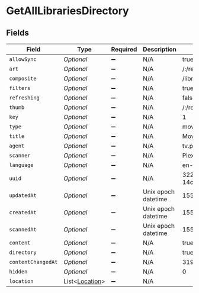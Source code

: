 # GetAllLibrariesDirectory


## Fields

| Field                                                 | Type                                                  | Required                                              | Description                                           | Example                                               |
| ----------------------------------------------------- | ----------------------------------------------------- | ----------------------------------------------------- | ----------------------------------------------------- | ----------------------------------------------------- |
| `allowSync`                                           | *Optional<Boolean>*                                   | :heavy_minus_sign:                                    | N/A                                                   | true                                                  |
| `art`                                                 | *Optional<String>*                                    | :heavy_minus_sign:                                    | N/A                                                   | /:/resources/movie-fanart.jpg                         |
| `composite`                                           | *Optional<String>*                                    | :heavy_minus_sign:                                    | N/A                                                   | /library/sections/1/composite/1705615584              |
| `filters`                                             | *Optional<Boolean>*                                   | :heavy_minus_sign:                                    | N/A                                                   | true                                                  |
| `refreshing`                                          | *Optional<Boolean>*                                   | :heavy_minus_sign:                                    | N/A                                                   | false                                                 |
| `thumb`                                               | *Optional<String>*                                    | :heavy_minus_sign:                                    | N/A                                                   | /:/resources/movie.png                                |
| `key`                                                 | *Optional<String>*                                    | :heavy_minus_sign:                                    | N/A                                                   | 1                                                     |
| `type`                                                | *Optional<String>*                                    | :heavy_minus_sign:                                    | N/A                                                   | movie                                                 |
| `title`                                               | *Optional<String>*                                    | :heavy_minus_sign:                                    | N/A                                                   | Movies                                                |
| `agent`                                               | *Optional<String>*                                    | :heavy_minus_sign:                                    | N/A                                                   | tv.plex.agents.movie                                  |
| `scanner`                                             | *Optional<String>*                                    | :heavy_minus_sign:                                    | N/A                                                   | Plex Movie                                            |
| `language`                                            | *Optional<String>*                                    | :heavy_minus_sign:                                    | N/A                                                   | en-US                                                 |
| `uuid`                                                | *Optional<String>*                                    | :heavy_minus_sign:                                    | N/A                                                   | 322a231a-b7f7-49f5-920f-14c61199cd30                  |
| `updatedAt`                                           | *Optional<Integer>*                                   | :heavy_minus_sign:                                    | Unix epoch datetime                                   | 1556281940                                            |
| `createdAt`                                           | *Optional<Integer>*                                   | :heavy_minus_sign:                                    | Unix epoch datetime                                   | 1556281940                                            |
| `scannedAt`                                           | *Optional<Integer>*                                   | :heavy_minus_sign:                                    | Unix epoch datetime                                   | 1556281940                                            |
| `content`                                             | *Optional<Boolean>*                                   | :heavy_minus_sign:                                    | N/A                                                   | true                                                  |
| `directory`                                           | *Optional<Boolean>*                                   | :heavy_minus_sign:                                    | N/A                                                   | true                                                  |
| `contentChangedAt`                                    | *Optional<Integer>*                                   | :heavy_minus_sign:                                    | N/A                                                   | 3192854                                               |
| `hidden`                                              | *Optional<Integer>*                                   | :heavy_minus_sign:                                    | N/A                                                   | 0                                                     |
| `location`                                            | List<[Location](../../models/operations/Location.md)> | :heavy_minus_sign:                                    | N/A                                                   |                                                       |